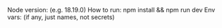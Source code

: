Node version: (e.g. 18.19.0)
How to run: npm install && npm run dev
Env vars: (if any, just names, not secrets)
